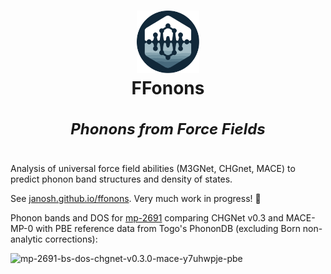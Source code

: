<h1 align="center">
  <slot name="logo">
    <img src="site/static/ffonons.svg" alt="FFonons logo" width="100" /><br />
  </slot>
  FFonons
</h1>

<h5 align="center" style="font-size: 18pt;">Phonons from Force Fields</h5>

Analysis of universal force field abilities (M3GNet, CHGnet, MACE) to predict phonon band structures and density of states.

See [janosh.github.io/ffonons][site]. Very much work in progress! 🚧

Phonon bands and DOS for [mp-2691](https://legacy.materialsproject.org/materials/mp-2691) comparing CHGNet v0.3 and MACE-MP-0 with PBE reference data from Togo's PhononDB (excluding Born non-analytic corrections):

![mp-2691-bs-dos-chgnet-v0.3.0-mace-y7uhwpje-pbe]

[site]: https://janosh.github.io/ffonons
[mp-2691-bs-dos-chgnet-v0.3.0-mace-y7uhwpje-pbe]: https://github.com/materialsproject/pymatgen/assets/30958850/d4a3f264-31cb-4033-8a51-979fd031d08e
